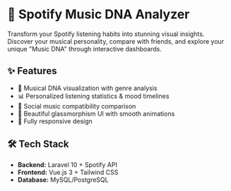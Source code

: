 # 🧬 Spotify Music DNA Analyzer

Transform your Spotify listening habits into stunning visual insights. Discover your musical personality, compare with friends, and explore your unique "Music DNA" through interactive dashboards.

## ✨ Features

- 🎯 Musical DNA visualization with genre analysis
- 📊 Personalized listening statistics & mood timelines
- 👥 Social music compatibility comparison
- 🎨 Beautiful glassmorphism UI with smooth animations
- 📱 Fully responsive design

## 🛠️ Tech Stack

- **Backend:** Laravel 10 + Spotify API
- **Frontend:** Vue.js 3 + Tailwind CSS
- **Database:** MySQL/PostgreSQL

